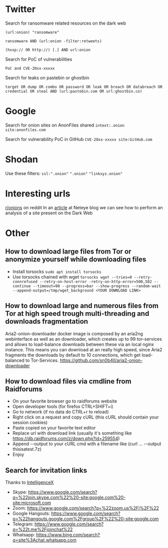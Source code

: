 # Twitter

Search for ransomware related resources on the dark web

```(url:onion) "ransomware"```

```ransomware AND (url:onion -filter:retweets)```

```(hxxp:// OR http://) [.] AND url:onion```

Search for PoC of vulnerabilities

```PoC and CVE-20xx-xxxxx```

Search for leaks on pastebin or ghostbin

```target OR dump OR combo OR password OR leak OR breach OR databreach OR credential OR steal AND (url:pastebin.com OR url:ghostbin.co)```

# Google

Search for onion sites on AnonFiles shared
```intext:.onion site:anonfiles.com```

Search for vulnerability PoC in GitHub
```CVE-20xx-xxxxx site:GitHub.com```

# Shodan

Use these filters:
```ssl:".onion"```
```".onion"```
```"linkxyz.onion"```

# Interesting urls

[r/onions](https://www.reddit.com/r/onions/) on reddit
In an [article](https://www.neteye-blog.com/2021/07/analysis-of-a-dark-web-site/) at Neteye blog we can see how to perform an analysis of a site present on the Dark Web


# Other

## How to download large files from Tor or anonymize yourself while downloading files
- Install torsocks `sudo apt install torsocks`
- Use torsocks chained with wget `torsocks wget --tries=0 --retry-connrefused --retry-on-host-error -retry-on-http-error=500,502 --continue --timeout=90 --progress=bar --show-progress --random-wait --append-output=/tmp/wget_background <YOUR DOWNLOAD LINK>`

## How to download large and numerous files from Tor at high speed trough multi-threading and downloads fragmentation
Aria2-onion-downloader docker image is composed by an aria2ng webinterface as well as an downloader, which creates up to 99 tor-services and allows to load-balance downloads between these via an local nginx instance. This means you can download at an really high speed, since Aria2 fragments the downloads by default to 10 connections, which get load-balanced to Tor-Services.
https://github.com/sn0b4ll/aria2-onion-downloader

## How to download files via cmdline from Raidforums
- On your favorite browser go to raidforums website
- Open developer tools (for firefox CTRL+SHIFT+i)
- Go to network (if no data do CTRL+r to reload)
- Right click on a request and copy cURL (this cURL should contain your session cookies)
- Paste copied on your favorite text editor
- Replace url with download link (usually it's something like https://db.raidforums.com/z/down.php?id=259554)
- Append --output to your cURL cmd with a filename like (curl ... --output thisisatest.7z)
- Enjoy

## Search for invitation links
Thanks to [IntelligenceX](https://intelx.io/dorks)
- Skype: https://www.google.com/search?q=%22join.skype.com%22%20-site:google.com%20-site:microsoft.com
- Zoom: https://www.google.com/search?q=%22zoom.us%2Fj%2F%22
- Google Hangouts: https://www.google.com/search?q=%22hangouts.google.com%2Fgroup%2F%22%20-site:google.com
- Telegram: https://www.google.com/search?q=%22t.me%2Fjoinchat%22
- Whatsapp: https://www.bing.com/search?q=site%3Achat.whatsapp.com
